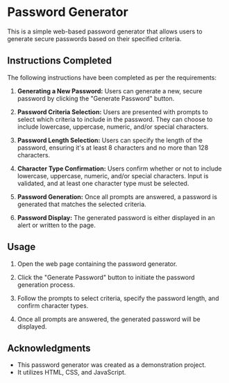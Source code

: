 # Password Generator

This is a simple web-based password generator that allows users to generate secure passwords based on their specified criteria.


## Instructions Completed

The following instructions have been completed as per the requirements:

1. **Generating a New Password:** Users can generate a new, secure password by clicking the "Generate Password" button.

2. **Password Criteria Selection:** Users are presented with prompts to select which criteria to include in the password. They can choose to include lowercase, uppercase, numeric, and/or special characters.

3. **Password Length Selection:** Users can specify the length of the password, ensuring it's at least 8 characters and no more than 128 characters.

4. **Character Type Confirmation:** Users confirm whether or not to include lowercase, uppercase, numeric, and/or special characters. Input is validated, and at least one character type must be selected.

5. **Password Generation:** Once all prompts are answered, a password is generated that matches the selected criteria.

6. **Password Display:** The generated password is either displayed in an alert or written to the page.


## Usage

1. Open the web page containing the password generator.

2. Click the "Generate Password" button to initiate the password generation process.

3. Follow the prompts to select criteria, specify the password length, and confirm character types.

4. Once all prompts are answered, the generated password will be displayed.


## Acknowledgments

- This password generator was created as a demonstration project.
- It utilizes HTML, CSS, and JavaScript.
